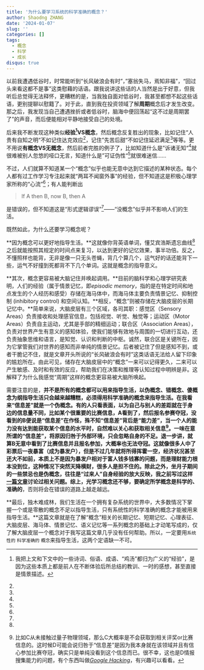 ```yaml
---
title: '为什么要学习系统的科学准确的概念？'
author: Shaodng ZHANG
date: '2024-01-07'
slug: ''
categories: []
tags:
  - 概念
  - 科学
  - 成长
disqus: true
---
```



以前我遭遇低谷时，时常能听到“长风破浪会有时”，”塞翁失马，焉知非福”，“回过头来看这都不是事”这类慰藉的话语。跟我说讲这些话的人当然是出于好意，但我听后总觉得无法释怀，更糟糕的是，当我独自面对低谷时，我甚至都想不起这些话语，更别提聊以慰籍了。对于此，直到我在投资领域了解**周期**概念后才发生改变。那之后，我发现当自己遭遇挫折或者低谷时，脑海中便回荡起“这不过是周期罢了”的声音，而后便能相对平静地接受自己的处境。

后来我不断发现这种类似**经验[^1]VS概念**，然后概念反复胜出的现象，比如记住“人贵有自知之明“不如记住达克效应[^2]，记住”先苦后甜“不如记住延迟满足[^3]等等。更不用说**有概念VS无概念**，然后前者完胜的例子了，比如知道什么是”诉诸无知“[^4]就很难被别人忽悠的哑口无言，知道什么是”可证伪性“[^5]就很难迷信……

不过，人们就算不知道某一个“概念”似乎也能无意中达到它描述的某种状态。每个人都有过工作学习专注起来就“两耳不闻窗外事”的经验，但不知道这是积极心理学家所称的“心流”[^6]；有人能判断出

> If A then B, now B, then A

是错误的，但不知道这是“形式逻辑谬误”[^7]——“没概念”似乎并不影响人们的生活。

既然如此，为什么还要学习概念呢？

**因为概念可以更好地指导生活。**这就像你背英语单词，懂艾宾浩斯遗忘曲线[^7]之后就能按照其规定的时间点来复习，以达到更好的记忆效果，事半功倍。反之，不懂照样也能背，无非是像一只无头苍蝇，背几个算几个，运气好的话还能背下一些，运气不好撞到死都背不下几个单词。这就是概念的指导意义。

**其次，概念更容易被大脑记住并唤起调用。**目前的脑科学和心理学研究表明，人们的经验（属于情景记忆，即*episodic memory*，指的是在特定时间和地点发生的个人经历和感受）存储在海马体中，而海马体主要负责情景记忆、抑制控制 (inhibitory control) 和空间认知。**相反，“概念”则被存储在大脑皮层的长期记忆中。**简单来说，大脑皮层有三个区域，各司其职：感觉区（Sensory Areas）负责接收和处理感官信息，包括视觉、听觉、触觉等；运动区（Motor Areas）负责自主运动，尤其是手部的精细运动；联合区（Association Areas），负责对世界产生有意义的感知体验，使我们能够有效地与周围的一切进行互动，还负责抽象思维和语言，是知觉、认识和判断的中枢。诚然，联合区是关键所在，因为它掌管我们对世界的感知而非单纯的情景记忆。后者被记住了但是感知不到，或者干脆记不住，就是文章开头所说的“长风破浪会有时”这类话语无法给人留下印象的尴尬所在。由此可见，储存在大脑皮层中的“概念”一来可以记得更久，二来可以产生敏感、及时和有效的反应，帮助我们在决策和推理等认知过程中明辨是非。这解释了为什么我感觉“周期”这样的概念更容易被大脑所唤起。

需要注意的是，**并不是所有的概念都可以用来指导生活，以伪概念、错概念、傻概念为纲指导生活只会越来越糟糕，必须得用科学准确的概念来指导生活。**在我看来“信息差”就是一个伪概念。有的人只看表面，以为自己与别人的差距就在于身边的信息量不同，比如某个很重要的比赛信息，A看到了，然后报名参赛夺冠，没看到的B便说是“信息差”在作怪，殊不知“信息差”背后是“能力差”，当一个人的能力没有达到能获取某个信息的水平时，自然难以关心和获取相关信息[^8]。一味在意所谓的“信息差”，将原因归咎于外部环境，只会忽略自身的不足。退一步讲，就算B无意中看到了比赛信息并且报名参加，大概率也无法夺冠。这就像很多人中了彩票后一夜暴富（成为暴发户），但是不过几年就将所得挥霍一空，经济状况甚至还大不如前，本质上不是因为暴发户相对于富人钱多钱寡的问题，而是理财能力根本没到位，这种情况下突然天降横财，很多人是担不住的。除此之外，坐月子期间的一些禁忌也是伪概念，往往是“过来人”自身经验的放大反映，我之前写过这样[一篇文章](3-saying.html)讨论过相关问题。综上，光学习概念还不够，要确定所学概念是**科学的、准确的**，否则将会在错误的道路上越走越远。

**最后，独木难成林，我们生活在一个拥有复杂系统的世界中，大多数情况下掌握一个或是零散的概念不足以指导生活，只有系统性的科学准确的概念才能被用来指导生活。**这篇文章就是在了解“概念”相关的长期记忆、短期记忆、心理表征、大脑皮层、海马体、情景记忆、语义记忆等一系列概念的基础上才动笔写成的，仅了解大脑皮层一个概念对于我写这篇文章几乎没有任何帮助。所以，一定要用`系统性的` `科学准确的` `概念`来指导生活，这两个定语缺一不可。

[^8]: 比如C从未接触过量子物理领域，那么C大概率是不会获取到相关评奖or比赛信息的。这时候D可能会说归咎于“信息差”是因为我本身就在该领域并且有信心参加比赛夺冠，确实只是单纯没看到这个信息而已。很不幸，这也是D情报搜集能力的问题，有个东西叫做[*Google Hacking*](https://www.acunetix.com/websitesecurity/google-hacking/)，有兴趣可以看看。
[^1]: 我把上文和下文中的一些诗词、俗语、成语、“鸡汤”都归为广义的“经验”，是因为这些本质上都是前人在不断体验后所总结的教训、一时的感想，甚至直接是情景描述。
[^3]: 
[^4]: 
[^5]: 
[^6]: 
[^7]: 
[^2]: 